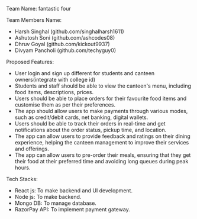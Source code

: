 

Team Name: fantastic four

Team Members Name:
- Harsh Singhal (github.com/singhalharsh1611)
- Ashutosh Soni (github.com/ashcodes08)
- Dhruv Goyal (github.com/kickout9937)
- Divyam Pancholi (github.com/techyguy0)

Proposed Features:
- User login and sign up different for students and canteen owners(integrate with college id)
- Students and staff should be able to view the canteen's menu, including food items, descriptions, prices.
- Users should be able to place orders for their favourite food items and customise them as per their preferences.
- The app should allow users to make payments through various modes, such as credit/debit cards, net banking, digital wallets.
- Users should be able to track their orders in real-time and get notifications about the order status, pickup time, and location.
- The app can allow users to provide feedback and ratings on their dining experience, helping the canteen management to improve their services and offerings.
- The app can allow users to pre-order their meals, ensuring that they get their food at their preferred time and avoiding long queues during peak hours.

Tech Stacks:
- React js: To make backend and UI development.
- Node js: To make backend.
- Mongo DB: To manage database.
- RazorPay API: To implement payment gateway.
